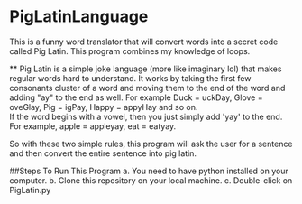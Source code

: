 # PigLatinLanguage
This is a funny word translator that will convert words into a secret code called Pig Latin. This program combines my knowledge of loops.

** Pig Latin is a simple joke language (more like imaginary lol) that makes regular words hard to understand. It works by taking the first few consonants cluster of a word and moving them to the end of the word and adding "ay" to the end as well. For example Duck = uckDay, Glove = oveGlay, Pig = igPay, Happy = appyHay and so on.  
If the word begins with a vowel, then you just simply add 'yay' to the end. For example, apple = appleyay, eat = eatyay. 

So with these two simple rules, this program will ask the user for a sentence and then convert the entire sentence into pig latin.




##Steps To Run This Program a. You need to have python installed on your computer.
b. Clone this repository on your local machine. c. Double-click on PigLatin.py
